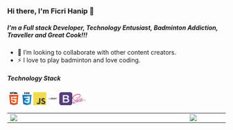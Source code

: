 ### Hi there, I'm Ficri Hanip 👋 

##### I'm a Full stack Developer, Technology Entusiast, Badminton Addiction, Traveller and Great Cook!!!

- 👯 I’m looking to collaborate with other content creators.
- ⚡ I love to play badminton and love coding.


##### Technology Stack

<img align="left" alt="HTML" width="30px" src="https://raw.githubusercontent.com/github/explore/80688e429a7d4ef2fca1e82350fe8e3517d3494d/topics/html/html.png" />
<img align="left" alt="css" width="30px" src="https://raw.githubusercontent.com/github/explore/80688e429a7d4ef2fca1e82350fe8e3517d3494d/topics/css/css.png" />
<img align="left" alt="js" width="30px" src="https://raw.githubusercontent.com/github/explore/80688e429a7d4ef2fca1e82350fe8e3517d3494d/topics/javascript/javascript.png" />
<img align="left" alt="jquery" width="30px" src="https://raw.githubusercontent.com/github/explore/80688e429a7d4ef2fca1e82350fe8e3517d3494d/topics/jquery/jquery.png" />
<img align="left" alt="bs-5" width="30px" src="https://raw.githubusercontent.com/github/explore/80688e429a7d4ef2fca1e82350fe8e3517d3494d/topics/bootstrap/bootstrap.png" />
<img align="left" alt="sass" width="30px" src="https://raw.githubusercontent.com/github/explore/80688e429a7d4ef2fca1e82350fe8e3517d3494d/topics/sass/sass.png" />


<br/>
<br/>

<center>
	<table>
        <tr>
            <td>
				<img width="400px" align="left" src="https://github-readme-stats.ereshzealous.vercel.app/api/top-langs/?username=bangef&hide=html&layout=compact&theme=buefy" /
            </td>
            <td>
				<img width="495px" align="left" src="https://github-readme-stats.ereshzealous.vercel.app/api?username=bangef&hide=html&layout=compact&theme=buefy"/>
            </td>
        </tr>
	</table>    
</center>


